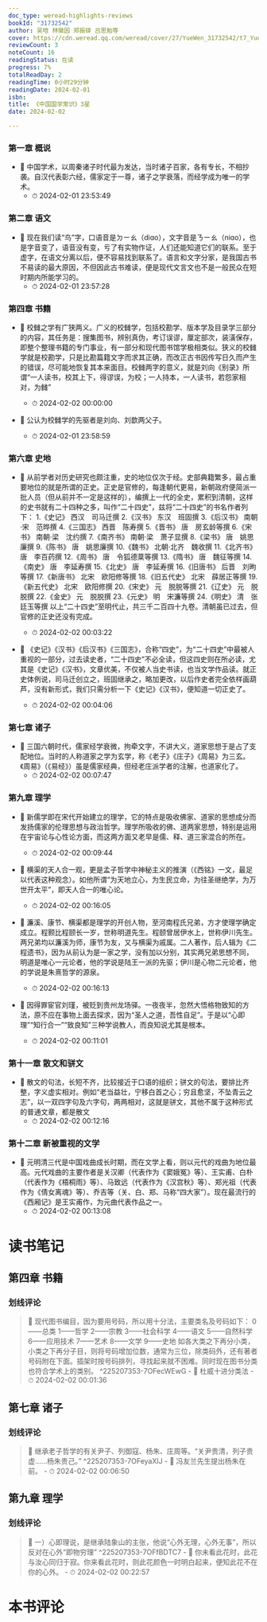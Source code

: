 ```yaml
---
doc_type: weread-highlights-reviews
bookId: "31732542"
author: 吴晗 林徽因 郑振铎 吕思勉等
cover: https://cdn.weread.qq.com/weread/cover/27/YueWen_31732542/t7_YueWen_31732542.jpg
reviewCount: 3
noteCount: 16
readingStatus: 在读
progress: 7%
totalReadDay: 2
readingTime: 0小时29分钟
readingDate: 2024-02-01
isbn: 
title: 《中国国学常识》3星
date: 2024-02-02

---
```


### 第一章 概说


- 📌 中国学术，以周秦诸子时代最为发达，当时诸子百家，各有专长，不相抄袭。自汉代表彰六经，儒家定于一尊，诸子之学衰落，而经学成为唯一的学术。 
    - ⏱ 2024-02-01 23:53:49 
### 第二章 语文


- 📌 现在我们读“鸟”字，口语音是ㄉㄧㄠ（diɑo），文字音是ㄋㄧㄠ（niɑo），也是字音变了，语音没有变，亏了有实物作证，人们还能知道它们的联系。至于虚字，在语文分离以后，便不容易找到联系了。语言和文字分家，是我国古书不易读的最大原因，不但因此古书难读，便是现代文言文也不是一般民众在短时期内所能学习的。 
    - ⏱ 2024-02-01 23:57:28 
### 第四章 书籍


- 📌 校雠之学有广狭两义。广义的校雠学，包括校勘学、版本学及目录学三部分的内容，其任务是：搜集图书，辨别真伪，考订误谬，厘定部次，装潢保存，即整个整理书籍的专门事业，有一部分和现代图书馆学极相类似。狭义的校雠学就是校勘学，只是比勘篇籍文字而求其正确，而改正古书因传写日久而产生的错误，尽可能地恢复其本来面目。校雠两字的意义，就是刘向《别录》所谓“一人读书，校其上下，得谬误，为校；一人持本，一人读书，若怨家相对，为雠” 
    - ⏱ 2024-02-02 00:00:00 

- 📌 公认为校雠学的先驱者是刘向、刘歆两父子。 
    - ⏱ 2024-02-01 23:58:59 

### 第六章 史地


- 📌 从前学者对历史研究也颇注重，史的地位仅次于经。史部典籍繁多，最占重要地位的就是所谓的正史。正史是官修的，每逢朝代更易，新朝政府便简派一批人员（但从前并不一定是这样的），编撰上一代的全史，累积到清朝，这样的史书就有二十四种之多，叫作“二十四史”，兹将“二十四史”的书名作者列下：
1.《史记》 西汉　司马迁撰
2.《汉书》 东汉　班固撰
3.《后汉书》 南朝·宋　范晔撰
4.《三国志》 西晋　陈寿撰
5.《晋书》 唐　房玄龄等撰
6.《宋书》 南朝·梁　沈约撰
7.《南齐书》 南朝·梁　萧子显撰
8.《梁书》 唐　姚思廉撰
9.《陈书》 唐　姚思廉撰
10.《魏书》 北朝·北齐　魏收撰
11.《北齐书》 唐　李百药撰
12.《周书》 唐　令狐德棻等撰
13.《隋书》 唐　魏征等撰
14.《南史》 唐　李延寿撰
15.《北史》 唐　李延寿撰
16.《旧唐书》 后晋　刘昫等撰
17.《新唐书》 北宋　欧阳修等撰
18.《旧五代史》 北宋　薛居正等撰
19.《新五代史》 北宋　欧阳修撰
20.《宋史》 元　脱脱等撰
21.《辽史》 元　脱脱撰
22.《金史》 元　脱脱撰
23.《元史》 明　宋濂等撰
24.《明史》 清　张廷玉等撰
以上“二十四史”至明代止，共三千二百四十九卷。清朝虽已过去，但官修的正史还没有完成。 
    - ⏱ 2024-02-02 00:03:22 

- 📌 《史记》《汉书》《后汉书》《三国志》，合称“四史”，为“二十四史”中最被人重视的一部分，过去读史者，“二十四史”不必全读，但这四史则在所必读，尤其是《史记》《汉书》，文章优美，不仅被人当史书读，也当文学作品读。就正史体例说，司马迁创立之，班固继承之，略加更改，以后作史者完全依样画葫芦，没有新形式，我们只需分析一下《史记》《汉书》，便知道一切正史了。 
    - ⏱ 2024-02-02 00:04:06 
### 第七章 诸子

 

- 📌 三国六朝时代，儒家经学衰微，拘牵文字，不讲大义，道家思想于是占了支配地位。当时的人称道家之学为玄学，称《老子》《庄子》《周易》为三玄。《周易》（《易经》）虽是儒家经典，但经老庄派学者的注解，也道家化了。 
    - ⏱ 2024-02-02 00:07:47 
### 第九章 理学


- 📌 新儒学即在宋代开始建立的理学，它的特点是吸收佛家、道家的思想成分而发扬儒家的伦理思想与政治哲学。理学所吸收的佛、道两家思想，特别是运用在宇宙论与心性论方面，而这两方面又老早是儒、释、道三家混合的所在。 
    - ⏱ 2024-02-02 00:09:44 

- 📌 横渠的天人合一观，更是孟子哲学中神秘主义的推演（《西铭》一文，最足以代表这种观念）。如他所谓“为天地立心，为生民立命，为往圣继绝学，为万世开太平”，即天人合一的唯心论。 
    - ⏱ 2024-02-02 00:16:05 

- 📌 濂溪、康节、横渠都是理学的开创人物，至河南程氏兄弟，方才使理学确定成立。程颢比程颐长一岁，世称明道先生。程颐曾居伊水上，世称伊川先生。两兄弟均以濂溪为师，康节为友，又与横渠为戚属。二人著作，后人辑为《二程遗书》，因为从前认为是一家之学，没有加以分别，其实两兄弟思想不同，明道是唯心一元论者，他的学说是陆王一派的先驱；伊川是心物二元论者，他的学说是朱熹哲学的源泉。 
    - ⏱ 2024-02-02 00:16:13 

- 📌 因得罪宦官刘瑾，被贬到贵州龙场驿。一夜夜半，忽然大悟格物致知的方法，原不应在事物上面去探求，因为“圣人之道，吾性自足”。于是以“心即理”“知行合一”“致良知”三种学说教人，而良知说尤其是根本。 
    - ⏱ 2024-02-02 00:11:01 

### 第十一章 散文和骈文


- 📌 散文的句法，长短不齐，比较接近于口语的组织；骈文的句法，要排比齐整，字义虚实相对。例如“老当益壮，宁移白首之心；穷且愈坚，不坠青云之志”，以一双四字句及六字句，两两相对，这就是骈文，其他不属于这种形式的普通文章，都是散文 
    - ⏱ 2024-02-02 00:12:16 
### 第十二章 新被重视的文学


- 📌 元明清三代是中国戏曲成长时期，而在文学上看，则以元代的戏曲为地位最高。元代戏曲的主要作者是关汉卿（代表作为《窦娥冤》等）、王实甫、白朴（代表作为《梧桐雨》等）、马致远（代表作为《汉宫秋》等）、郑光祖（代表作为《倩女离魂》等）、乔吉等（关、白、郑、马称“四大家”）。现在最流行的《西厢记》是王实甫作，为元曲代表作品之一。 
    - ⏱ 2024-02-02 00:13:08 

# 读书笔记

## 第四章 书籍

### 划线评论
> 📌 现代图书编目，因为要用号码，所以用十分法，主要类名及号码如下：
0——总类 1——哲学 2——宗教
3——社会科学 4——语文 5——自然科学
6——应用技术 7——艺术 8——文学
9——史地
如各大类之下再分小类，小类之下再分子目，则将号码增加位数，通常为三位，除类码外，还有著者号码附在下面。插架时按号码排列，寻找起来就不困难。同时现在图书分类也符合学术上的类别。  ^225207353-7OFecWEwG
    - 💭 杜威十进分类法
    - ⏱ 2024-02-02 00:01:36

## 第七章 诸子

### 划线评论
> 📌 继承老子哲学的有关尹子、列御寇、杨朱、庄周等。“关尹贵清，列子贵虚……杨朱贵己。”  ^225207353-7OFeyaXlJ
    - 💭 冯友兰先生提出杨朱在前。
    - ⏱ 2024-02-02 00:06:50

## 第九章 理学

### 划线评论
> 📌 一）心即理说，是继承陆象山的主张，他说“心外无理，心外无事”，所以反对在心外“即物穷理”  ^225207353-7OFfBDTC7
    - 💭 你未看此花时，此花与汝心同归于寂。你来看此花时，则此花颜色一时明白起来，便知此花不在你的心外。
    - ⏱ 2024-02-02 00:22:57


# 本书评论
